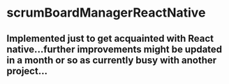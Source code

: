 # scrumBoardManagerReactNative 

## Implemented just to get acquainted with React native...further improvements might be updated in a month or so as currently busy with another project...

